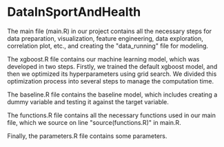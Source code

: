 # DataInSportAndHealth

The main file (main.R) in our project contains all the necessary steps for data preparation, visualization, feature engineering, data exploration, correlation plot, etc., and creating the "data_running" file for modeling.

The xgboost.R file contains our machine learning model, which was developed in two steps. Firstly, we trained the default xgboost model, and then we optimized its hyperparameters using grid search. We divided this optimization process into several steps to manage the computation time.

The baseline.R file contains the baseline model, which includes creating a dummy variable and testing it against the target variable. 

The functions.R file contains all the necessary functions used in our main file, which we source on line "source(functions.R)" in main.R. 

Finally, the parameters.R file contains some parameters. 